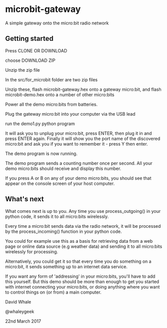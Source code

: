 # microbit-gateway
A simple gateway onto the micro:bit radio network

## Getting started

Press CLONE OR DOWNLOAD

choose DOWNLOAD ZIP

Unzip the zip file

In the src/for_microbit folder are two zip files

Unzip these, flash microbit-gateway.hex onto a gateway micro:bit,
and flash microbit-demo.hex onto a number of other micro:bits

Power all the demo micro:bits from batteries.

Plug the gateway micro:bit into your computer via the USB lead

run the demo1.py python program

It will ask you to unplug your micro:bit, press ENTER, then plug it
in and press ENTER again. Finally it will show you the port name of
the discovered micro:bit and ask you if you want to remember it - press
Y then enter.

The demo program is now running.

The demo program sends a counting number once per second. All your
demo micro:bits should receive and display this number.

If you press A or B on any of your demo micro:bits, you should see
that appear on the console screen of your host computer.

## What's next

What comes next is up to you. Any time you use process_outgoing()
in your python code, it sends it to all micro:bits wirelessly.

Every time a micro:bit sends data via the radio network, it will
be processed by the process_incoming() function in your python code.

You could for example use this as a basis for retrieving data from a
web page or online data source (e.g weather data) and sending it
to all micro:bits wirelessly for processing.

Alternatively, you could get it so that every time you do something
on a micro:bit, it sends something up to an internet data service.


If you want any form of 'addressing' in your micro:bits, you'll have
to add this yourself. But this demo should be more than enough to
get you started with internet connecting your micro:bits, or doing
anything where you want to control things on (or from) a main
computer.

David Whale

@whaleygeek

22nd March 2017



